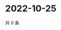# 2022-10-25

共 0 条

<!-- BEGIN WEIBO -->
<!-- 最后更新时间 Tue Oct 25 2022 16:32:46 GMT+0800 (China Standard Time) -->

<!-- END WEIBO -->
